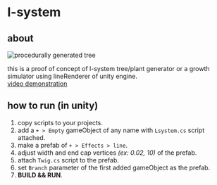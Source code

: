 # l-system



## about

![procedurally generated tree](https://raw.githubusercontent.com/eastriverlee/l-system/master/screencapture.gif)

this is a proof of concept of l-system tree/plant generator or a growth simulator using lineRenderer of unity engine.  
[video demonstration](https://youtu.be/Fqe_OUSSPmI)  

## how to run (in unity)

1. copy scripts to your projects.
2. add a `+ > Empty` gameObject of any name with `Lsystem.cs` script attached.
3. make a prefab of  `+ > Effects > line`.
4. adjust width and end cap vertices *(ex: 0.02, 10)* of the prefab.
5. attach `Twig.cs` script to the prefab.
6. set `Branch` parameter of the first added gameObject as the prefab.
7. **BUILD && RUN**.

